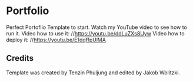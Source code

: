 # Portfolio

Perfect Portoflio Template to start.
Watch my YouTube video to see how to run it.
Video how to use it:
//https://youtu.be/ddLuZXs8Uyw
Video how to deploy it:
//https://youtu.be/E1dqffpUlMA

## Credits

Template was created by Tenzin Phuljung and edited by Jakob Wolitzki.
